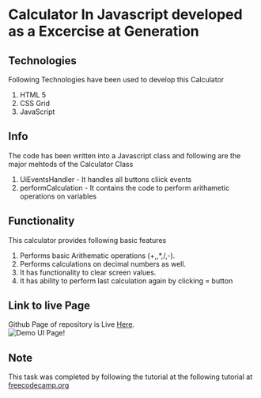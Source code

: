 # Calculator In Javascript developed as a Excercise at Generation

## Technologies

Following Technologies have been used to develop this Calculator

1. HTML 5
2. CSS Grid
3. JavaScript

## Info

The code has been written into a Javascript class and following are the major mehtods of the Calculator Class

1.  UiEventsHandler - It handles all buttons cliick events
2.  performCalculation - It contains the code to perform arithametic operations on variables

## Functionality

This calculator provides following basic features

1. Performs basic Arithematic operations (+,,\*,/,-).
2. Performs calculations on decimal numbers as well.
3. It has functionality to clear screen values.
4. It has ability to perform last calculation again by clicking = button

## Link to live Page

Github Page of repository is Live [Here](https://shakeel229.github.io/calculatorInJavascript/).  
![Demo UI Page!](/demo.gif "Landing Page")

## Note

This task was completed by following the tutorial at the following tutorial at [freecodecamp.org](https://zellwk.com/blog/calculator-part-3/)
